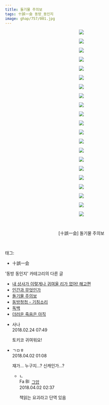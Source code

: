 ```yaml
---
title: 돌기물 주의보
tags: 十誤一会 동방_동인지
image: ghap/757/001.jpg
---
```

<div class="article">
<p style="text-align: center; clear: none; float: none;"><img src="{{ site.nasurl }}/ghap/757/001.jpg"/></p>
<p style="text-align: center; clear: none; float: none;"><img src="{{ site.nasurl }}/ghap/757/002.jpg"/></p>
<p style="text-align: center; clear: none; float: none;"><img src="{{ site.nasurl }}/ghap/757/003.jpg"/></p>
<p style="text-align: center; clear: none; float: none;"><img src="{{ site.nasurl }}/ghap/757/004.jpg"/></p>
<p style="text-align: center; clear: none; float: none;"><img src="{{ site.nasurl }}/ghap/757/005.jpg"/></p>
<p style="text-align: center; clear: none; float: none;"><img src="{{ site.nasurl }}/ghap/757/006.jpg"/></p>
<p style="text-align: center; clear: none; float: none;"><img src="{{ site.nasurl }}/ghap/757/007.jpg"/></p>
<p style="text-align: center; clear: none; float: none;"><img src="{{ site.nasurl }}/ghap/757/008.jpg"/></p>
<p style="text-align: center; clear: none; float: none;"><img src="{{ site.nasurl }}/ghap/757/009.jpg"/></p>
<p style="text-align: center; clear: none; float: none;"><img src="{{ site.nasurl }}/ghap/757/010.jpg"/></p>
<p style="text-align: center; clear: none; float: none;"><img src="{{ site.nasurl }}/ghap/757/011.jpg"/></p>
<p style="text-align: center; clear: none; float: none;"><img src="{{ site.nasurl }}/ghap/757/012.jpg"/></p>
<p style="text-align: center; clear: none; float: none;"><img src="{{ site.nasurl }}/ghap/757/013.jpg"/></p>
<p style="text-align: center; clear: none; float: none;"><img src="{{ site.nasurl }}/ghap/757/014.jpg"/></p>
<p style="text-align: center; clear: none; float: none;"><img src="{{ site.nasurl }}/ghap/757/015.jpg"/></p>
<p style="text-align: center; clear: none; float: none;"><img src="{{ site.nasurl }}/ghap/757/016.jpg"/></p>
<p style="text-align: center; clear: none; float: none;"><img src="{{ site.nasurl }}/ghap/757/017.jpg"/></p>
<p style="text-align: center; clear: none; float: none;"><img src="{{ site.nasurl }}/ghap/757/018.jpg"/></p>
<p style="text-align: center; clear: none; float: none;"><img src="{{ site.nasurl }}/ghap/757/019.jpg"/></p>
<p style="text-align: center; clear: none; float: none;"><img src="{{ site.nasurl }}/ghap/757/020.jpg"/></p>
<p style="text-align: center; clear: none; float: none;"><img src="{{ site.nasurl }}/ghap/757/021.jpg"/></p>
<p style="text-align: center; clear: none; float: none;"><br/></p>
<p style="text-align: center; clear: none; float: none;">[十誤一会] 돌기물 주의보</p>
<p><br/></p>
</div><div class="tagTrail">
<p>태그: </p>
<ul>
<li>十誤一会</li>
</ul>
</div><div class="another">
<p>'동방 동인지' 카테고리의 다른 글</p>
<ul>
<li><a href="/2016-07-08-ghap_759">내 상사가 이렇게나 귀여울 리가 없어! 해고편</a></li>
<li><a href="/2016-07-08-ghap_758">인간과 무엇인가</a></li>
<li><a href="/2016-07-08-ghap_757">돌기물 주의보</a></li>
<li><a href="/2016-07-08-ghap_756">동방청첩 - 기침소리</a></li>
<li><a href="/2016-07-08-ghap_755">독백</a></li>
<li><a href="/2016-07-08-ghap_754">더러운 죽음은 아직</a></li>
</ul>
</div><div class="cb_module cb_fluid">
<div class="cb_wrt cb_profile">
<div class="comment">
<ul>
<li class="cb_thumb_off" id="comment15205657">
<div class="cb_comment_area">
<div class="cb_info_area">
<div class="cb_section">
<span class="cb_nick_name">사나</span>
</div>
<div class="cb_section">
<span class="cb_date">2018.02.24 07:49 </span>
</div>
</div>
<div class="cb_dsc_comment">
<p class="cb_dsc">
											토키코 귀여워요!
										</p>
</div>
</div></li>
<li class="cb_thumb_off" id="comment15231553">
<div class="cb_comment_area">
<div class="cb_info_area">
<div class="cb_section">
<span class="cb_nick_name">ㄱㅁㅎ</span>
</div>
<div class="cb_section">
<span class="cb_date">2018.04.02 01:08 </span>
</div>
</div>
<div class="cb_dsc_comment">
<p class="cb_dsc">
											쟤가... 누구지...? 신캐인가...?
										</p>
</div>
<ul>
<li class="cb_thumb_off" id="comment15231571">
<span class="cb_bu_subnode">ㄴ</span>
<div class="cb_comment_area">
<div class="cb_info_area">
<div class="cb_section">
<span class="cb_nick_name"><img alt="Favicon of https://ghaptouhou.tistory.com" height="16" onerror="this.onerror=null;this.parentNode.removeChild(this)" src="https://ghaptouhou.tistory.com/favicon.ico" width="16"/> <img alt="BlogIcon" height="16" onerror="this.parentNode.removeChild(this)" src="https://ghaptouhou.tistory.com/index.gif" width="16"/> <a href="https://ghaptouhou.tistory.com" onclick="return openLinkInNewWindow(this)"> 그압</a><span class="tistoryProfileLayerTrigger" onclick='TistoryProfile.show(event, this, {"title":"\uc800\uae30 \uc774\uac70 \ub098\uc911\uc5d0 \uc218\uc815 \uac00\ub2a5\ud558\ub098\uc694","url":"https:\/\/ghap.tistory.com","nickname":"\uadf8\uc555","items":[]}); return false;'></span></span>
</div>
<div class="cb_section">
<span class="cb_date">2018.04.02 02:37 </span>
</div>
</div>
<div class="cb_dsc_comment">
<p class="cb_dsc">
																책읽는 요괴라고 단역 있음
															</p>
</div>
</div>
</li>
</ul>
</div></li>
</ul>
</div>
</div><!-- commentList close -->
</div>